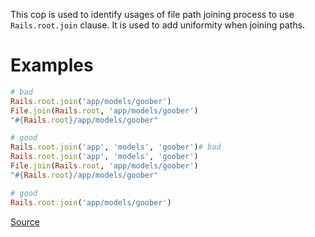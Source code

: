 
This cop is used to identify usages of file path joining process
to use `Rails.root.join` clause. It is used to add uniformity when
joining paths.

# Examples

```ruby
# bad
Rails.root.join('app/models/goober')
File.join(Rails.root, 'app/models/goober')
"#{Rails.root}/app/models/goober"

# good
Rails.root.join('app', 'models', 'goober')# bad
Rails.root.join('app', 'models', 'goober')
File.join(Rails.root, 'app/models/goober')
"#{Rails.root}/app/models/goober"

# good
Rails.root.join('app/models/goober')
```

[Source](http://www.rubydoc.info/gems/rubocop/RuboCop/Cop/Rails/FilePath)